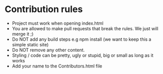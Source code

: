 # Contribution rules

- Project must work when opening index.html
- You are allowed to make pull requests that break the rules. We just will merge it ;)
- Do NOT add any build steps e.g npm install (we want to keep this a simple static site)
- Do NOT remove any other content.
- Styling / code can be pretty, ugly or stupid, big or small as long as it works
- Add your name to the Contributors.html file


